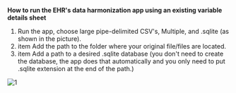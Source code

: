 **How to run the EHR's data harmonization app using an existing variable details sheet**

1. Run the app, choose large pipe-delimited CSV's, Multiple, and .sqlite (as shown in the picture).
2. item Add the path to the folder where your original file/files are located.
3. item Add a path to a desired .sqlite database (you don't need to create the database, the app does that automatically and you only need to put .sqlite extension at the end of the path.)

![1](https://github.com/ArianAminoleslami/OHDP-Q/assets/137816738/05553d72-bd3b-4502-a678-44fa05dfadbc)
